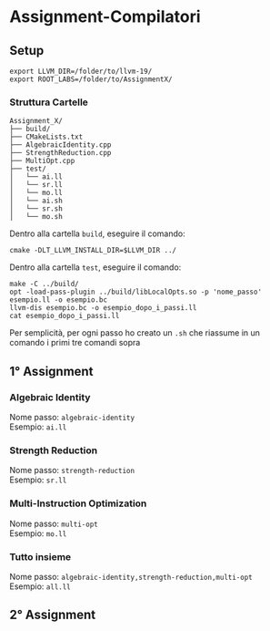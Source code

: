 # Assignment-Compilatori
## Setup
```
export LLVM_DIR=/folder/to/llvm-19/
export ROOT_LABS=/folder/to/AssignmentX/
```
### Struttura Cartelle
```
Assignment_X/
├── build/ 
├── CMakeLists.txt
├── AlgebraicIdentity.cpp
├── StrengthReduction.cpp
├── MultiOpt.cpp
├── test/
│   └── ai.ll
│   └── sr.ll
│   └── mo.ll
│   └── ai.sh
│   └── sr.sh
│   └── mo.sh
```
Dentro alla cartella `build`, eseguire il comando:
```
cmake -DLT_LLVM_INSTALL_DIR=$LLVM_DIR ../
```
Dentro alla cartella `test`, eseguire il comando:
```
make -C ../build/
opt -load-pass-plugin ../build/libLocalOpts.so -p 'nome_passo' esempio.ll -o esempio.bc
llvm-dis esempio.bc -o esempio_dopo_i_passi.ll
cat esempio_dopo_i_passi.ll
```
Per semplicità, per ogni passo ho creato un `.sh` che riassume in un comando i primi tre comandi sopra

## 1° Assignment
### Algebraic Identity
Nome passo: `algebraic-identity` \
Esempio: `ai.ll`
### Strength Reduction
Nome passo: `strength-reduction` \
Esempio: `sr.ll`
### Multi-Instruction Optimization
Nome passo: `multi-opt` \
Esempio: `mo.ll`
### Tutto insieme
Nome passo: `algebraic-identity,strength-reduction,multi-opt` \
Esempio: `all.ll`

## 2° Assignment
